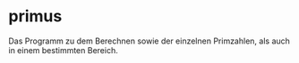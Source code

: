 # primus
Das Programm zu dem Berechnen sowie der einzelnen Primzahlen, als auch in einem bestimmten Bereich.
